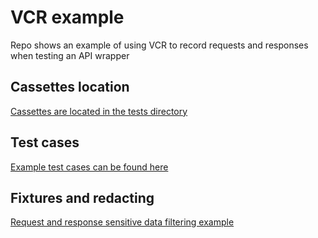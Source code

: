 # VCR example

Repo shows an example of using VCR to record requests and responses when testing an API wrapper


## Cassettes location

[Cassettes are located in the tests directory](payu/tests/cassettes)


## Test cases

[Example test cases can be found here](payu/tests/test_client.py)


## Fixtures and redacting

[Request and response sensitive data filtering example](payu/tests/fixtures.py)
